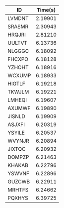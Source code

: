 |ID|Time(s)|
|-|-|
|LVMDNT|2.19901|
|SRASMR|2.30943|
|HRQJRI|2.81210|
|UULTVT|6.13736|
|NLGGGC|6.18092|
|FHCXPO|6.18128|
|YZHOHT|6.18916|
|WCXUMP|6.18933|
|HIGTLF|6.19218|
|TKWJLM|6.19221|
|LMHEQI|6.19607|
|AXUMWF|6.19890|
|JISNLD|6.19909|
|ASJXFI|6.20319|
|YSYILE|6.20537|
|WVYNJR|6.20894|
|JIXTQC|6.20932|
|DOMPZP|6.21463|
|KHAKAB|6.22796|
|YSWVNF|6.22896|
|GUZCWB|6.22911|
|MRHTFS|6.24662|
|PQXHYS|6.39725|
